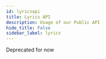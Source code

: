 ```yaml
---
id: lyricsapi
title: Lyrics API
description: Usage of our Public API
hide_title: False
sidebar_label: lyrics
---
```

Deprecated for now